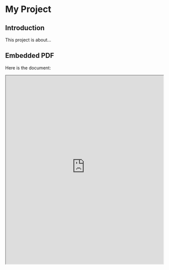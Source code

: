 # My Project

## Introduction

This project is about...

## Embedded PDF

Here is the document:

<iframe src="https://raw.githubusercontent.com/NoikoX/Computational-Project-about-edge-detection-and-derivatives/b539bc11fcc21cff50eb6f12d53f8a309cffe364/CP1%20.NA2024.pdf
" width="100%" height="600px"></iframe>


